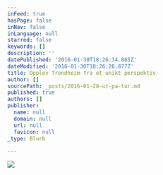 ```yaml
---
inFeed: true
hasPage: false
inNav: false
inLanguage: null
starred: false
keywords: []
description: ''
datePublished: '2016-01-30T18:26:34.865Z'
dateModified: '2016-01-30T18:26:26.877Z'
title: Opplev Trondheim fra et unikt perspektiv
author: []
sourcePath: _posts/2016-01-28-ut-pa-tur.md
published: true
authors: []
publisher:
  name: null
  domain: null
  url: null
  favicon: null
_type: Blurb

---
```

![](https://the-grid-user-content.s3-us-west-2.amazonaws.com/c561355f-60c6-49a8-952f-91ebdabcd0ac.jpg)